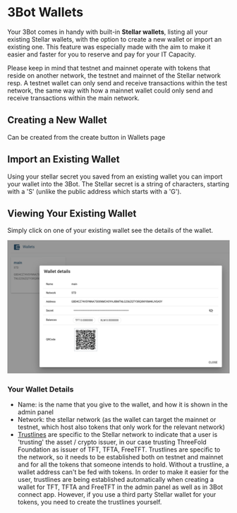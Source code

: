 # 3Bot Wallets

<!-- <img src="img/3bot_wallet.png" width="300" alt=""> -->

Your 3Bot comes in handy with built-in __Stellar wallets__, listing all your existing Stellar wallets, with the option to create a new wallet or import an existing one. This feature was especially made with the aim to make it easier and faster for you to reserve and pay for your IT Capacity. 

Please keep in mind that testnet and mainnet operate with tokens that reside on another network, the testnet and mainnet of the Stellar network resp. 
A testnet wallet can only send and receive transactions within the test network, the same way with how a mainnet wallet could only send and receive transactions within the main network.

## Creating a New Wallet

Can be created from the create button in Wallets page

## Import an Existing Wallet 

Using your stellar secret you saved from an existing wallet you can import your wallet into the 3Bot.
The Stellar secret is a string of characters, starting with a 'S' (unlike the public address which starts with a 'G').

## Viewing Your Existing Wallet

Simply click on one of your existing wallet see the details of the wallet.

![](./img/3bot_wallet_detail.png)

### Your Wallet Details

- Name: is the name that you give to the wallet, and how it is shown in the admin panel
- Network: the stellar network (as the wallet can target the mainnet or testnet, which host also tokens that only work for the relevant network) 
- [Trustlines](https://www.stellar.org/developers/guides/concepts/assets.html) are specific to the Stellar network to indicate that a user is 'trusting' the asset / crypto issuer, in our case trusting  ThreeFold Foundation as issuer of TFT, TFTA, FreeTFT. 
Trustlines are specific to the network, so it needs to be established both on testnet and mainnet and for all the tokens that someone intends to hold. Without a trustline, a wallet address can't be fed with tokens. 
In order to make it easier for the user, trustlines are being established automatically when creating a wallet for TFT, TFTA and FreeTFT in the admin panel as well as in 3Bot connect app. However, if you use a third party Stellar wallet for your tokens, you need to create the trustlines yourself. 




